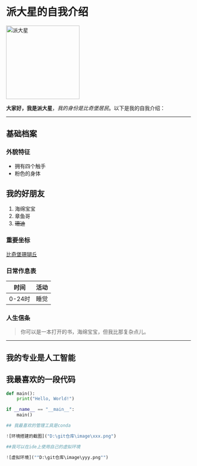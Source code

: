# 派大星的自我介绍

<img src="https://baike.baidu.com/pic/%E6%B4%BE%E5%A4%A7%E6%98%9F/81312/1/fc1f4134970a304e954f6d38dfc8a786c8175c87?fr=lemma&fromModule=lemma_content-image#aid=1&pic=86d6277f9e2f0708004dfd2fe724b899a901f251" width="200" alt="派大星">


**大家好，我是派大星**，*我的身份是比奇堡居民*。以下是我的自我介绍：

---

## 基础档案

### 外貌特征

- 拥有四个触手
- 粉色的身体

## 我的好朋友

1. 海绵宝宝
2. 章鱼哥
3. ~~珊迪~~

### 重要坐标

[比奇堡珊瑚丘](https://baike.baidu.com/item/%E6%B4%BE%E5%A4%A7%E6%98%9F/81312#1)

### 日常作息表

| 时间 | 活动 |
|------|------|
| 0-24时 | 睡觉 |

### 人生信条

> 你可以是一本打开的书，海绵宝宝，但我比那复杂点儿。

---

## 我的专业是人工智能

## 我最喜欢的一段代码

```python
def main():
    print("Hello, World!")

if __name__ == "__main__":
    main()

## 我最喜欢的管理工具是conda

![环境搭建的截图]("D:\git仓库\image\xxx.png")

##我可以在ide上使用自己的虚拟环境

![虚拟环境](""D:\git仓库\image\yyy.png"")